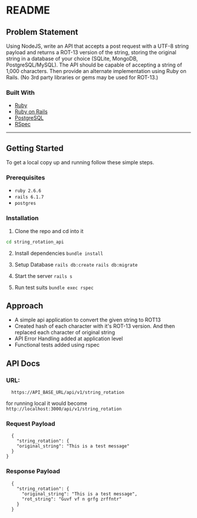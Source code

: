 # README

## Problem Statement

Using NodeJS, write an API that accepts a post request with a UTF-8 string payload and returns
a ROT-13 version of the string, storing the original string in a database of your choice (SQLite,
MongoDB, PostgreSQL/MySQL). The API should be capable of accepting a string of 1,000
characters. Then provide an alternate implementation using Ruby on Rails. (No 3rd party
libraries or gems may be used for ROT-13.)
### Built With

* [Ruby](https://www.ruby-lang.org/en/)
* [Ruby on Rails](https://rubyonrails.org/)
* [PostgreSQL](https://www.postgresql.org/)
* [RSpec](https://github.com/rspec/rspec-rails)

------------

## Getting Started

To get a local copy up and running follow these simple steps.

### Prerequisites

* `ruby 2.6.6`
* `rails 6.1.7`
* `postgres`

### Installation

1. Clone the repo and cd into it
```sh
cd string_rotation_api
```
2. Install dependencies
`bundle install`

3. Setup Database
`rails db:create`
`rails db:migrate`

3. Start the server
`rails s`

4. Run test suits
`bundle exec rspec`

## Approach

  * A simple api application to convert the given string to ROT13
  * Created hash of each character with it's ROT-13 version. And then replaced each character of original string
  * API Error Handling added at application level
  * Functional tests added using rspec

## API Docs
### URL:
  ```
    https://API_BASE_URL/api/v1/string_rotation
  ```
  for running local it would become `http://localhost:3000/api/v1/string_rotation`

### Request Payload
  ```
    {
      "string_rotation": {
      "original_string": "This is a test message"
    }
  }
  ```
### Response Payload
  ```
    {
      "string_rotation": {
        "original_string": "This is a test message",
        "rot_string": "Guvf vf n grfg zrffntr"
      }
    }
  ```